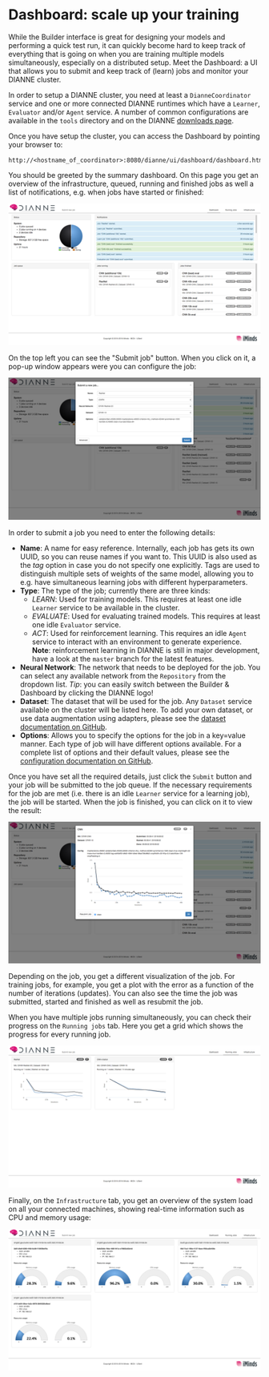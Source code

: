 Dashboard: scale up your training
=================================

While the Builder interface is great for designing your models and performing a quick test run, it can quickly become hard to keep track of everything that is going on when you are training multiple models simultaneously, especially on a distributed setup. Meet the Dashboard: a UI that allows you to submit and keep track of (learn) jobs and monitor your DIANNE cluster.

In order to setup a DIANNE cluster, you need at least a `DianneCoordinator` service and one or more connected DIANNE runtimes which have a `Learner`, `Evaluator` and/or `Agent` service. A number of common configurations are available in the `tools` directory and on the DIANNE [downloads page](http://dianne.intec.ugent.be/downloads/).

Once you have setup the cluster, you can access the Dashboard by pointing your browser to:

	http://<hostname_of_coordinator>:8080/dianne/ui/dashboard/dashboard.html

You should be greeted by the summary dashboard. On this page you get an overview of the infrastructure, queued, running and finished jobs as well a list of notifications, e.g. when jobs have started or finished:

![Dashboard interface](figures/dashboard_1.png)

On the top left you can see the "Submit job" button. When you click on it, a pop-up window appears were you can configure the job:

![Submitting a job](figures/dashboard_2.png)

In order to submit a job you need to enter the following details:

* **Name**: A name for easy reference. Internally, each job has gets its own UUID, so you can reuse names if you want to. This UUID is also used as the *tag* option in case you do not specify one explicitly. Tags are used to distinguish multiple sets of weights of the same model, allowing you to e.g. have simultaneous learning jobs with different hyperparameters.
* **Type**: The type of the job; currently there are three kinds:
  * *LEARN*: Used for training models. This requires at least one idle `Learner` service to be available in the cluster.
  * *EVALUATE*: Used for evaluating trained models. This requires at least one idle `Evaluator` service.
  * *ACT*: Used for reinforcement learning. This requires an idle `Agent` service to interact with an environment to generate experience. **Note**: reinforcement learning in DIANNE is still in major development, have a look at the `master` branch for the latest features.
* **Neural Network**: The network that needs to be deployed for the job. You can select any available network from the `Repository` from the dropdown list. *Tip*: you can easily switch between the Builder & Dashboard by clicking the DIANNE logo!
* **Dataset**: The dataset that will be used for the job. Any `Dataset` service available on the cluster will be listed here. To add your own dataset, or use data augmentation using adapters, please see the [dataset documentation on GitHub](datasets.md).
* **Options**: Allows you to specify the options for the job in a key=value manner. Each type of job will have different options available. For a complete list of options and their default values, please see the [configuration documentation on GitHub](configuration.md).

Once you have set all the required details, just click the `Submit` button and your job will be submitted to the job queue. If the necessary requirements for the job are met (i.e. there is an idle `Learner` service for a learning job), the job will be started. When the job is finished, you can click on it to view the result:

![Job result](figures/dashboard_3.png)

Depending on the job, you get a different visualization of the job. For training jobs, for example, you get a plot with the error as a function of the number of iterations (updates). You can also see the time the job was submitted, started and finished as well as resubmit the job.

When you have multiple jobs running simultaneously, you can check their progress on the `Running jobs` tab. Here you get a grid which shows the progress for every running job.

![Tracking running jobs](figures/dashboard_4.png)

Finally, on the `Infrastructure` tab, you get an overview of the system load on all your connected machines, showing real-time information such as CPU and memory usage:

![Infrastructure monitoring](figures/dashboard_5.png)
